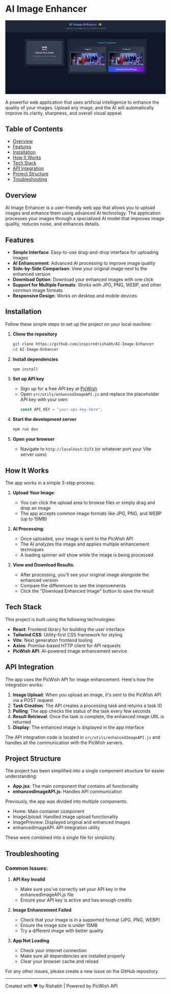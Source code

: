 # AI Image Enhancer

![AI Image Enhancer Banner](/src/assets/preview.png)

A powerful web application that uses artificial intelligence to enhance the quality of your images. Upload any image, and the AI will automatically improve its clarity, sharpness, and overall visual appeal.

## Table of Contents

- [Overview](#overview)
- [Features](#features)
- [Installation](#installation)
- [How It Works](#how-it-works)
- [Tech Stack](#tech-stack)
- [API Integration](#api-integration)
- [Project Structure](#project-structure)
- [Troubleshooting](#troubleshooting)

## Overview

AI Image Enhancer is a user-friendly web app that allows you to upload images and enhance them using advanced AI technology. The application processes your images through a specialized AI model that improves image quality, reduces noise, and enhances details.

## Features

- **Simple Interface**: Easy-to-use drag-and-drop interface for uploading images
- **AI Enhancement**: Advanced AI processing to improve image quality
- **Side-by-Side Comparison**: View your original image next to the enhanced version
- **Download Option**: Download your enhanced images with one click
- **Support for Multiple Formats**: Works with JPG, PNG, WEBP, and other common image formats
- **Responsive Design**: Works on desktop and mobile devices

## Installation

Follow these simple steps to set up the project on your local machine:

1. **Clone the repository**

   ```bash
   git clone https://github.com/inspiredrishabh/AI-Image-Enhancer
   cd AI-Image-Enhancer
   ```

2. **Install dependencies**

   ```bash
   npm install
   ```

3. **Set up API key**

   - Sign up for a free API key at [PicWish](https://picwish.com/)
   - Open `src/utils/enhancedImageAPI.js` and replace the placeholder API key with your own:
     ```javascript
     const API_KEY = "your-api-key-here";
     ```

4. **Start the development server**

   ```bash
   npm run dev
   ```

5. **Open your browser**
   - Navigate to `http://localhost:5173` (or whatever port your Vite server uses)

## How It Works

The app works in a simple 3-step process:

1. **Upload Your Image**:

   - You can click the upload area to browse files or simply drag and drop an image
   - The app accepts common image formats like JPG, PNG, and WEBP (up to 15MB)

2. **AI Processing**:

   - Once uploaded, your image is sent to the PicWish API
   - The AI analyzes the image and applies multiple enhancement techniques
   - A loading spinner will show while the image is being processed

3. **View and Download Results**:
   - After processing, you'll see your original image alongside the enhanced version
   - Compare the differences to see the improvements
   - Click the "Download Enhanced Image" button to save the result

## Tech Stack

This project is built using the following technologies:

- **React**: Frontend library for building the user interface
- **Tailwind CSS**: Utility-first CSS framework for styling
- **Vite**: Next generation frontend tooling
- **Axios**: Promise-based HTTP client for API requests
- **PicWish API**: AI-powered image enhancement service

## API Integration

The app uses the PicWish API for image enhancement. Here's how the integration works:

1. **Image Upload**: When you upload an image, it's sent to the PicWish API via a POST request
2. **Task Creation**: The API creates a processing task and returns a task ID
3. **Polling**: The app checks the status of the task every few seconds
4. **Result Retrieval**: Once the task is complete, the enhanced image URL is returned
5. **Display**: The enhanced image is displayed in the app interface

The API integration code is located in `src/utils/enhancedImageAPI.js` and handles all the communication with the PicWish servers.

## Project Structure

The project has been simplified into a single component structure for easier understanding:

- **App.jsx**: The main component that contains all functionality
- **enhancedImageAPI.js**: Handles API communication

Previously, the app was divided into multiple components:

- Home: Main container component
- ImageUpload: Handled image upload functionality
- ImagePreview: Displayed original and enhanced images
- enhancedImageAPI: API integration utility

These were combined into a single file for simplicity.

## Troubleshooting

### Common Issues:

1. **API Key Invalid**

   - Make sure you've correctly set your API key in the enhancedImageAPI.js file
   - Ensure your API key is active and has enough credits

2. **Image Enhancement Failed**

   - Check that your image is in a supported format (JPG, PNG, WEBP)
   - Ensure the image size is under 15MB
   - Try a different image with better quality

3. **App Not Loading**
   - Check your internet connection
   - Make sure all dependencies are installed properly
   - Clear your browser cache and reload

For any other issues, please create a new issue on the GitHub repository.

---

Created with ❤️ by Rishabh | Powered by PicWish API
